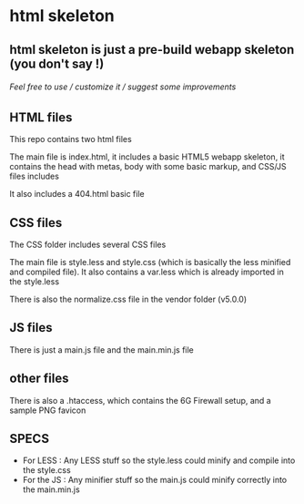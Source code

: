 # html skeleton
## html skeleton is just a pre-build webapp skeleton (you don't say !)
###### Feel free to use / customize it / suggest some improvements

## HTML files

This repo contains two html files

The main file is index.html, it includes a basic HTML5 webapp skeleton, it contains the head with metas, body with some basic markup, and CSS/JS files includes

It also includes a 404.html basic file

## CSS files

The CSS folder includes several CSS files

The main file is style.less and style.css (which is basically the less minified and compiled file). It also contains a var.less which is already imported in the style.less

There is also the normalize.css file in the vendor folder (v5.0.0)

## JS files

There is just a main.js file and the main.min.js file

## other files

There is also a .htaccess, which contains the 6G Firewall setup, and a sample PNG favicon

## SPECS

- For LESS : Any LESS stuff so the style.less could minify and compile into the style.css
- For the JS : Any minifier stuff so the main.js could minify correctly into the main.min.js
